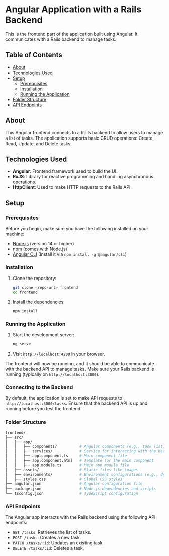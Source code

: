 # Angular Application with a Rails Backend

This is the frontend part of the application built using Angular. It communicates with a Rails backend to manage tasks.

## Table of Contents

- [About](#about)
- [Technologies Used](#technologies-used)
- [Setup](#setup)
  - [Prerequisites](#prerequisites)
  - [Installation](#installation)
  - [Running the Application](#running-the-application)
- [Folder Structure](#folder-structure)
- [API Endpoints](#api-endpoints)

## About

This Angular frontend connects to a Rails backend to allow users to manage a list of tasks. The application supports basic CRUD operations: Create, Read, Update, and Delete tasks.

## Technologies Used

- **Angular**: Frontend framework used to build the UI.
- **RxJS**: Library for reactive programming and handling asynchronous operations.
- **HttpClient**: Used to make HTTP requests to the Rails API.

## Setup

### Prerequisites

Before you begin, make sure you have the following installed on your machine:

- [Node.js](https://nodejs.org/) (version 14 or higher)
- [npm](https://www.npmjs.com/) (comes with Node.js)
- [Angular CLI](https://angular.io/cli) (Install it via `npm install -g @angular/cli`)

### Installation

1. Clone the repository:

    ```bash
    git clone <repo-url> frontend
    cd frontend
    ```

2. Install the dependencies:

    ```bash
    npm install
    ```

### Running the Application

1. Start the development server:

    ```bash
    ng serve
    ```

2. Visit `http://localhost:4200` in your browser.

The frontend will now be running, and it should be able to communicate with the backend API to manage tasks. Make sure your Rails backend is running (typically on `http://localhost:3000`).

### Connecting to the Backend

By default, the application is set to make API requests to `http://localhost:3000/tasks`. Ensure that the backend API is up and running before you test the frontend.

### Folder Structure

```bash
frontend/
├── src/
│   ├── app/
│   │   ├── components/          # Angular components (e.g., task list, add task)
│   │   ├── services/            # Service for interacting with the backend API
│   │   ├── app.component.ts     # Main component file
│   │   ├── app.component.html   # Template for the main component
│   │   ├── app.module.ts        # Main app module file
│   ├── assets/                  # Static files like images
│   ├── environments/            # Environment configurations (e.g., development, production)
│   ├── styles.css               # Global CSS styles
├── angular.json                 # Angular configuration file
├── package.json                 # Node.js dependencies and scripts
└── tsconfig.json                # TypeScript configuration
```

### API Endpoints

The Angular app interacts with the Rails backend using the following API endpoints:

- `GET /tasks`: Retrieves the list of tasks.
- `POST /tasks`: Creates a new task.
- `PATCH /tasks/:id`: Updates an existing task.
- `DELETE /tasks/:id`: Deletes a task.
